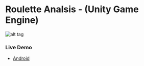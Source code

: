 Roulette Analsis - (Unity Game Engine)
=====================================

![alt tag](https://github.com/buraksahin/roulette_analysis/blob/master/images/cover.jpg?raw=true)

### Live Demo
* [Android](https://play.google.com/store/apps/details?id=com.xordinate.RouletteStatistics2)
